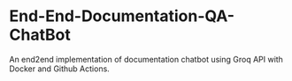 # End-End-Documentation-QA-ChatBot
An end2end implementation of documentation chatbot using Groq API with Docker and Github Actions.
